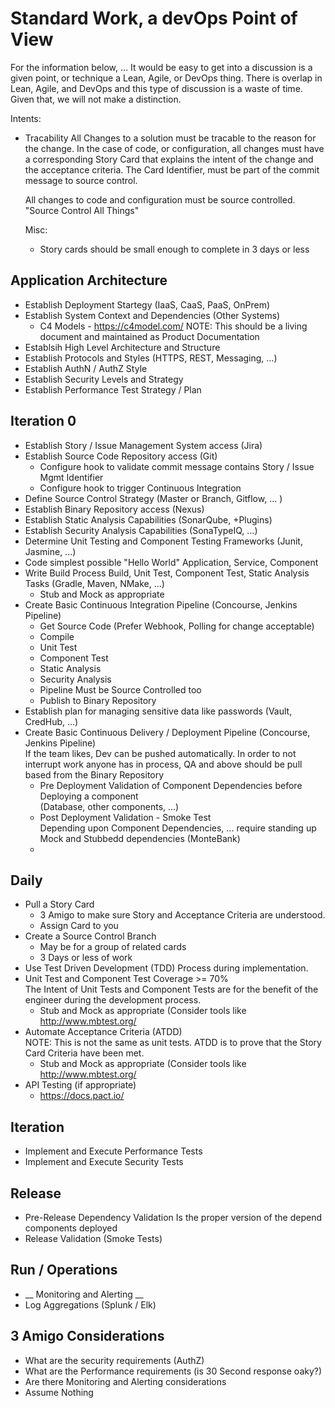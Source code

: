 # Standard Work, a devOps Point of View

For the information below, ... It would be easy to get into a discussion is a given point, or technique a Lean, Agile, or DevOps thing.
There is overlap in Lean, Agile, and DevOps and this type of discussion is a waste of time.  Given that, we will not make a distinction.

Intents:
- Tracability
  All Changes to a solution must be tracable to the reason for the change.  In the case of code, or configuration, all changes must have
  a corresponding Story Card that explains the intent of the change and the acceptance criteria.  The Card Identifier, must be part of the
  commit message to source control.
  
  All changes to code and configuration must be source controlled.  "Source Control All Things"
  
  Misc:
  - Story cards should be small enough to complete in 3 days or less
  
## Application Architecture
- Establish Deployment Startegy (IaaS, CaaS, PaaS, OnPrem)
- Establish System Context and Dependencies (Other Systems)
  - C4 Models - https://c4model.com/
  NOTE: This should be a living document and maintained as Product Documentation
- Establsih High Level Architecture and Structure
- Establish Protocols and Styles (HTTPS, REST, Messaging, ...)
- Establish AuthN / AuthZ Style
- Establish Security Levels and Strategy
- Establish Performance Test Strategy / Plan
  
## Iteration 0
- Establish Story / Issue Management System access (Jira)
- Establish Source Code Repository access (Git)
  - Configure hook to validate commit message contains Story / Issue Mgmt Identifier
  - Configure hook to trigger Continuous Integration
- Define Source Control Strategy (Master or Branch, Gitflow, ... )
- Establish Binary Repository access (Nexus)
- Establish Static Analysis Capabilities (SonarQube, +Plugins)
- Establish Security Analysis Capabilities (SonaTypeIQ, ...)
- Determine Unit Testing and Component Testing Frameworks (Junit, Jasmine, ...)
- Code simplest possible "Hello World" Application, Service, Component
- Write Build Process Build, Unit Test, Component Test, Static Analysis Tasks (Gradle, Maven, NMake, ...)
  - Stub and Mock as appropriate
- Create Basic Continuous Integration Pipeline  (Concourse, Jenkins Pipeline)
  - Get Source Code (Prefer Webhook, Polling for change acceptable)
  - Compile
  - Unit Test
  - Component Test
  - Static Analysis
  - Security Analysis
  - Pipeline Must be Source Controlled too
  - Publish to Binary Repository
- Establish plan for managing sensitive data like passwords (Vault, CredHub, ...)
- Create Basic Continuous Delivery / Deployment Pipeline (Concourse, Jenkins Pipeline)  
If the team likes, Dev can be pushed automatically.  In order to not interrupt work anyone has in process,
QA and above should be pull based from the Binary Repository
  - Pre Deployment Validation of Component Dependencies before Deploying a component  
  (Database, other components, ...)
  - Post Deployment Validation - Smoke Test  
  Depending upon Component Dependencies, ... require standing up Mock and Stubbedd dependencies (MonteBank)
  - 

## Daily

- Pull a Story Card
  - 3 Amigo to make sure Story and Acceptance Criteria are understood.
  - Assign Card to you
- Create a Source Control Branch
  - May be for a group of related cards
  - 3 Days or less of work
- Use Test Driven Development (TDD) Process during implementation.
- Unit Test and Component Test Coverage >= 70%  
  The Intent of Unit Tests and Component Tests are for the benefit of the engineer during the development process.
  - Stub and Mock as appropriate (Consider tools like http://www.mbtest.org/
- Automate Acceptance Criteria (ATDD)  
  NOTE: This is not the same as unit tests.
  ATDD is to prove that the Story Card Criteria have been met.
  - Stub and Mock as appropriate (Consider tools like http://www.mbtest.org/
- API Testing (if appropriate)
  - https://docs.pact.io/
  
  
## Iteration
- Implement and Execute Performance Tests
- Implement and Execute Security Tests

## Release
- Pre-Release Dependency Validation
  Is the proper version of the depend components deployed
- Release Validation (Smoke Tests)

## Run / Operations
- __ Monitoring and Alerting __
- Log Aggregations (Splunk / Elk)



## 3 Amigo Considerations
- What are the security requirements (AuthZ)
- What are the Performance requirements (is 30 Second response oaky?)
- Are there Monitoring and Alerting considerations 
- Assume Nothing

  
  
  
  
 
